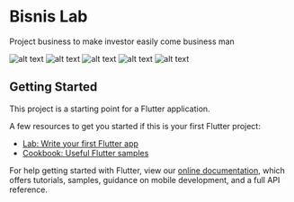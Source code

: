 # Bisnis Lab

Project business to make investor easily come business man

![alt text](https://github.com/swri/bisnis-lab/blob/main/assets/photo1.jpg?raw=true)
![alt text](https://github.com/swri/bisnis-lab/blob/main/assets/photo2.jpg?raw=true)
![alt text](https://github.com/swri/bisnis-lab/blob/main/assets/photo3.png?raw=true)
![alt text](https://github.com/swri/bisnis-lab/blob/main/assets/photo4.png?raw=true)
![alt text](https://github.com/swri/bisnis-lab/blob/main/assets/photo.png?raw=true)


## Getting Started

This project is a starting point for a Flutter application.

A few resources to get you started if this is your first Flutter project:

- [Lab: Write your first Flutter app](https://flutter.dev/docs/get-started/codelab)
- [Cookbook: Useful Flutter samples](https://flutter.dev/docs/cookbook)

For help getting started with Flutter, view our
[online documentation](https://flutter.dev/docs), which offers tutorials,
samples, guidance on mobile development, and a full API reference.
